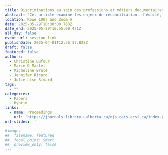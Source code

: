 ```yaml
---
title: Discriminations au sein des professions et métiers documentaires au Québec, qu’en est-il? Résultats d’une enquête sur la réconciliation, l’équité, la diversité et l’inclusion (RÉDI)
abstract: "Cet article examine les enjeux de réconciliation, d’équité, de diversité et d’inclusion (RÉDI) dans les milieux documentaires québécois, à travers une enquête réalisée par la Fédération des Milieux Documentaires (FMD) et l’Université de Montréal. Fondée sur un questionnaire en ligne complété par 602 personnes participantes, l’étude dresse un portrait inédit et détaillé des travailleurs et travailleuses, de leurs milieux de travail et des discriminations vécues ou observées. Les résultats révèlent chez les personnes répondantes une diversité présente, mais également des discriminations, des tensions interculturelles et des défis institutionnels liés à l’identité, l’ethnicité, le genre et les handicaps, malgré les efforts déclarés."
location: Rowe 1007 and Zoom A
date: 2025-05-29T10:30:00.763Z
date_end: 2025-05-29T10:55:00.471Z
all_day: false
event_url: session-link
publishDate: 2025-04-01T12:36:37.825Z
draft: false
featured: false
authors:
  - Christine Dufour
  - Marie D Martel
  - Micheline Brûlé
  - Jennifer Ricard
  - Julie Lise Simard
tags:
  - ""
categories:
  - Papers
  - Hybrid
links:
  - name: Proceedings
    url: 'https://journals.library.ualberta.ca/ojs.cais-acsi.ca/index.php/cais-asci/article/view/1884'
url-slides: ''

#image:
##  filename: featured
##  focal_point: Smart
##  preview_only: false
---
```

